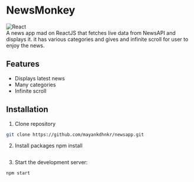 
# NewsMonkey
![React](https://img.shields.io/badge/react-%2320232a.svg?style=for-the-badge&logo=react&logoColor=%2361DAFB)
<br />
A news app mad on ReactJS that fetches live data from NewsAPI and displays it. it has various categories and gives and infinite scroll for user to enjoy the news.

## Features

- Displays latest news
- Many categories
- Infinite scroll


## Installation


1. Clone repository

```bash
git clone https://github.com/mayankdhnkr/newsapp.git
```

2. Install packages
npm install
```bash

```

3. Start the development server:

```bash
npm start
```

